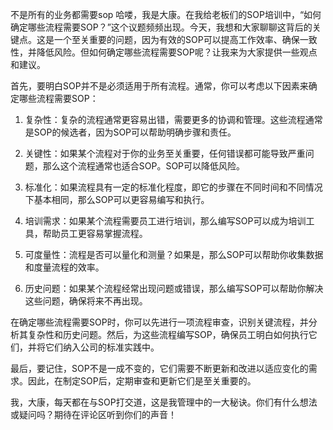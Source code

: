 不是所有的业务都需要sop
哈喽，我是大康。在我给老板们的SOP培训中，“如何确定哪些流程需要SOP？”这个议题频频出现。今天，我想和大家聊聊这背后的关键点。这是一个至关重要的问题，因为有效的SOP可以提高工作效率、确保一致性，并降低风险。但如何确定哪些流程需要SOP呢？让我来为大家提供一些观点和建议。
	
首先，要明白SOP并不是必须适用于所有流程。通常，你可以考虑以下因素来确定哪些流程需要SOP：
	
1. 复杂性：复杂的流程通常更容易出错，需要更多的协调和管理。这些流程通常是SOP的候选者，因为SOP可以帮助明确步骤和责任。
	
2. 关键性：如果某个流程对于你的业务至关重要，任何错误都可能导致严重问题，那么这个流程通常也适合SOP。SOP可以降低风险。
	
3. 标准化：如果流程具有一定的标准化程度，即它的步骤在不同时间和不同情况下基本相同，那么SOP可以更容易编写和执行。
	
4. 培训需求：如果某个流程需要员工进行培训，那么编写SOP可以成为培训工具，帮助员工更容易掌握流程。
5. 可度量性：流程是否可以量化和测量？如果是，那么SOP可以帮助你收集数据和度量流程的效率。
	
6. 历史问题：如果某个流程经常出现问题或错误，那么编写SOP可以帮助你解决这些问题，确保将来不再出现。
	
在确定哪些流程需要SOP时，你可以先进行一项流程审查，识别关键流程，并分析其复杂性和历史问题。然后，为这些流程编写SOP，确保员工明白如何执行它们，并将它们纳入公司的标准实践中。
	
最后，要记住，SOP不是一成不变的，它们需要不断更新和改进以适应变化的需求。因此，在制定SOP后，定期审查和更新它们是至关重要的。
	
我，大康，每天都在与SOP打交道，这是我管理中的一大秘诀。你们有什么想法或疑问吗？期待在评论区听到你们的声音！